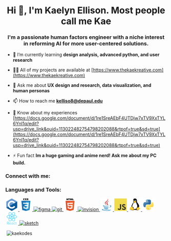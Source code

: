 <h1 align="center">Hi 👋, I'm Kaelyn Ellison. Most people call me Kae</h1>
<h3 align="center">I'm a passionate human factors engineer with a niche interest in reforming AI for more user-centered solutions.</h3>

- 🌱 I’m currently learning **design analysis, advanced python, and user research**

- 👨‍💻 All of my projects are available at [https://www.thekaekreative.com](https://www.thekaekreative.com)

- 💬 Ask me about **UX design and research, data visualization, and human personas**

- 📫 How to reach me **kelliso8@depaul.edu**

- 📄 Know about my experiences [https://docs.google.com/document/d/1re1SreAEbF4UTDjw7xTV9XxTYL6YnI1q/edit?usp=drive_link&ouid=113022482754798202088&rtpof=true&sd=true](https://docs.google.com/document/d/1re1SreAEbF4UTDjw7xTV9XxTYL6YnI1q/edit?usp=drive_link&ouid=113022482754798202088&rtpof=true&sd=true)

- ⚡ Fun fact **Im a huge gaming and anime nerd! Ask me about my PC build.**

<h3 align="left">Connect with me:</h3>
<p align="left">
</p>

<h3 align="left">Languages and Tools:</h3>
<p align="left"> <a href="https://www.cprogramming.com/" target="_blank" rel="noreferrer"> <img src="https://raw.githubusercontent.com/devicons/devicon/master/icons/c/c-original.svg" alt="c" width="40" height="40"/> </a> <a href="https://www.w3schools.com/css/" target="_blank" rel="noreferrer"> <img src="https://raw.githubusercontent.com/devicons/devicon/master/icons/css3/css3-original-wordmark.svg" alt="css3" width="40" height="40"/> </a> <a href="https://www.figma.com/" target="_blank" rel="noreferrer"> <img src="https://www.vectorlogo.zone/logos/figma/figma-icon.svg" alt="figma" width="40" height="40"/> </a> <a href="https://git-scm.com/" target="_blank" rel="noreferrer"> <img src="https://www.vectorlogo.zone/logos/git-scm/git-scm-icon.svg" alt="git" width="40" height="40"/> </a> <a href="https://www.w3.org/html/" target="_blank" rel="noreferrer"> <img src="https://raw.githubusercontent.com/devicons/devicon/master/icons/html5/html5-original-wordmark.svg" alt="html5" width="40" height="40"/> </a> <a href="https://www.invisionapp.com/" target="_blank" rel="noreferrer"> <img src="https://www.vectorlogo.zone/logos/invisionapp/invisionapp-icon.svg" alt="invision" width="40" height="40"/> </a> <a href="https://www.java.com" target="_blank" rel="noreferrer"> <img src="https://raw.githubusercontent.com/devicons/devicon/master/icons/java/java-original.svg" alt="java" width="40" height="40"/> </a> <a href="https://developer.mozilla.org/en-US/docs/Web/JavaScript" target="_blank" rel="noreferrer"> <img src="https://raw.githubusercontent.com/devicons/devicon/master/icons/javascript/javascript-original.svg" alt="javascript" width="40" height="40"/> </a> <a href="https://www.linux.org/" target="_blank" rel="noreferrer"> <img src="https://raw.githubusercontent.com/devicons/devicon/master/icons/linux/linux-original.svg" alt="linux" width="40" height="40"/> </a> <a href="https://www.python.org" target="_blank" rel="noreferrer"> <img src="https://raw.githubusercontent.com/devicons/devicon/master/icons/python/python-original.svg" alt="python" width="40" height="40"/> </a> <a href="https://reactjs.org/" target="_blank" rel="noreferrer"> <img src="https://raw.githubusercontent.com/devicons/devicon/master/icons/react/react-original-wordmark.svg" alt="react" width="40" height="40"/> </a> <a href="https://www.sketch.com/" target="_blank" rel="noreferrer"> <img src="https://www.vectorlogo.zone/logos/sketchapp/sketchapp-icon.svg" alt="sketch" width="40" height="40"/> </a> </p>


<p>&nbsp;<img align="center" src="https://github-readme-stats.vercel.app/api?username=kaekodes&show_icons=true&locale=en" alt="kaekodes" /></p>
